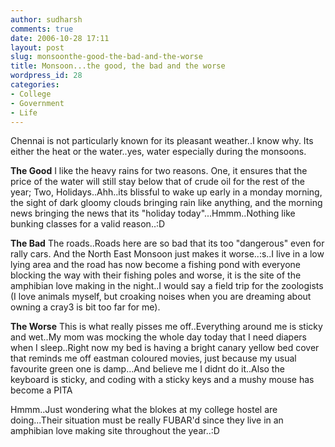```yaml
---
author: sudharsh
comments: true
date: 2006-10-28 17:11
layout: post
slug: monsoonthe-good-the-bad-and-the-worse
title: Monsoon...the good, the bad and the worse
wordpress_id: 28
categories:
- College
- Government
- Life
---
```


Chennai is not particularly known for its pleasant weather..I know why.
Its either the heat or the water..yes, water especially during the monsoons.

**The Good**
I like the heavy rains for two reasons. One, it ensures that the price of the water will still stay below that of crude oil for the rest of the year; Two, Holidays..Ahh..its blissful to wake up early in a monday morning, the sight of dark gloomy clouds bringing rain like anything, and the morning news bringing the news that its "holiday today"...Hmmm..Nothing like bunking classes for a valid reason..:D

**The Bad**
The roads..Roads here are so bad that its too "dangerous" even for rally cars. And the North East Monsoon just makes it worse..:s..I live in a low lying area and the road has now become a fishing pond with everyone blocking the way with their fishing poles and worse, it is the site of the amphibian love making in the night..I would say a field trip for the zoologists (I love animals myself, but croaking noises when you are dreaming about owning a cray3 is bit too far for me).

**The Worse**
This is what really pisses me off..Everything around me is sticky and wet..My mom was mocking the whole day today that I need diapers when I sleep..Right now my bed is having a bright canary yellow bed cover that reminds me off eastman coloured movies, just because my usual favourite green one is damp...And believe me I didnt do it..Also the keyboard is sticky, and coding with a sticky keys and a mushy mouse has become a PITA

Hmmm..Just wondering what the blokes at my college hostel are doing...Their situation must be really FUBAR'd since they live in an amphibian love making site throughout the year..:D
